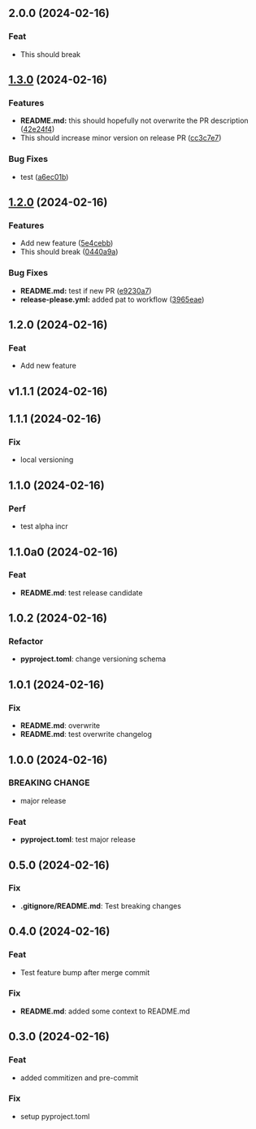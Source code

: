 ## 2.0.0 (2024-02-16)

### Feat

- This should break

## [1.3.0](https://github.com/MaxDall/test-commitizen/compare/v1.2.0...v1.3.0) (2024-02-16)


### Features

* **README.md:** this should hopefully not overwrite the PR description ([42e24f4](https://github.com/MaxDall/test-commitizen/commit/42e24f405163c7bcb0f5ff0e8bbdd6e4ac401545))
* This should increase minor version on release PR ([cc3c7e7](https://github.com/MaxDall/test-commitizen/commit/cc3c7e71a8a3dfade30993f7cf0fb02504d77850))


### Bug Fixes

* test ([a6ec01b](https://github.com/MaxDall/test-commitizen/commit/a6ec01b69d0ca6dbf69da08ba3e1acb5094330cc))

## [1.2.0](https://github.com/MaxDall/test-commitizen/compare/v1.1.1...v1.2.0) (2024-02-16)


### Features

* Add new feature ([5e4cebb](https://github.com/MaxDall/test-commitizen/commit/5e4cebbd9240e1e0c9b64996a95451a605d3b517))
* This should break ([0440a9a](https://github.com/MaxDall/test-commitizen/commit/0440a9a233612782eb830097f1a614a8b596fd08))


### Bug Fixes

* **README.md:** test if new PR ([e9230a7](https://github.com/MaxDall/test-commitizen/commit/e9230a7c9b60b030a93a6f586b5d4c44c3d039b1))
* **release-please.yml:** added pat to workflow ([3965eae](https://github.com/MaxDall/test-commitizen/commit/3965eae90291785c8acb40cb3d9001c6c3b53d47))

## 1.2.0 (2024-02-16)

### Feat

- Add new feature

## v1.1.1 (2024-02-16)

## 1.1.1 (2024-02-16)

### Fix

- local versioning

## 1.1.0 (2024-02-16)

### Perf

- test alpha incr

## 1.1.0a0 (2024-02-16)

### Feat

- **README.md**: test release candidate

## 1.0.2 (2024-02-16)

### Refactor

- **pyproject.toml**: change versioning schema

## 1.0.1 (2024-02-16)

### Fix

- **README.md**: overwrite
- **README.md**: test overwrite changelog

## 1.0.0 (2024-02-16)

### BREAKING CHANGE

- major release

### Feat

- **pyproject.toml**: test major release

## 0.5.0 (2024-02-16)

### Fix

- **.gitignore/README.md**: Test breaking changes

## 0.4.0 (2024-02-16)

### Feat

- Test feature bump after merge commit

### Fix

- **README.md**: added some context to README.md

## 0.3.0 (2024-02-16)

### Feat

- added commitizen and pre-commit

### Fix

- setup pyproject.toml
